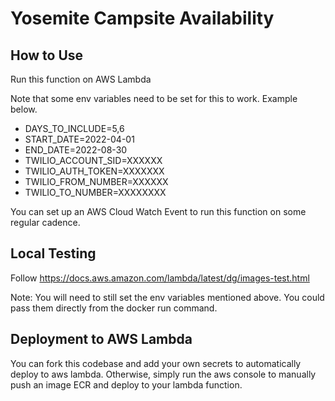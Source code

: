 # Yosemite Campsite Availability

## How to Use

Run this function on AWS Lambda

Note that some env variables need to be set for this to work. Example below.

- DAYS_TO_INCLUDE=5,6
- START_DATE=2022-04-01
- END_DATE=2022-08-30
- TWILIO_ACCOUNT_SID=XXXXXX
- TWILIO_AUTH_TOKEN=XXXXXXX
- TWILIO_FROM_NUMBER=XXXXXX
- TWILIO_TO_NUMBER=XXXXXXXX

You can set up an AWS Cloud Watch Event to run this function on some regular cadence.

## Local Testing

Follow https://docs.aws.amazon.com/lambda/latest/dg/images-test.html

Note: You will need to still set the env variables mentioned above. You could pass them directly from the docker run command.

## Deployment to AWS Lambda

You can fork this codebase and add your own secrets to automatically deploy to aws lambda.
Otherwise, simply run the aws console to manually push an image ECR and deploy to your lambda function.

